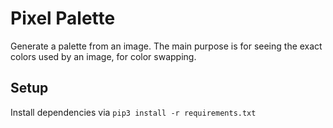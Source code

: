 # Pixel Palette

Generate a palette from an image. The main purpose is for seeing the exact colors used by an image, for color swapping.

## Setup
Install dependencies via
`pip3 install -r requirements.txt`

